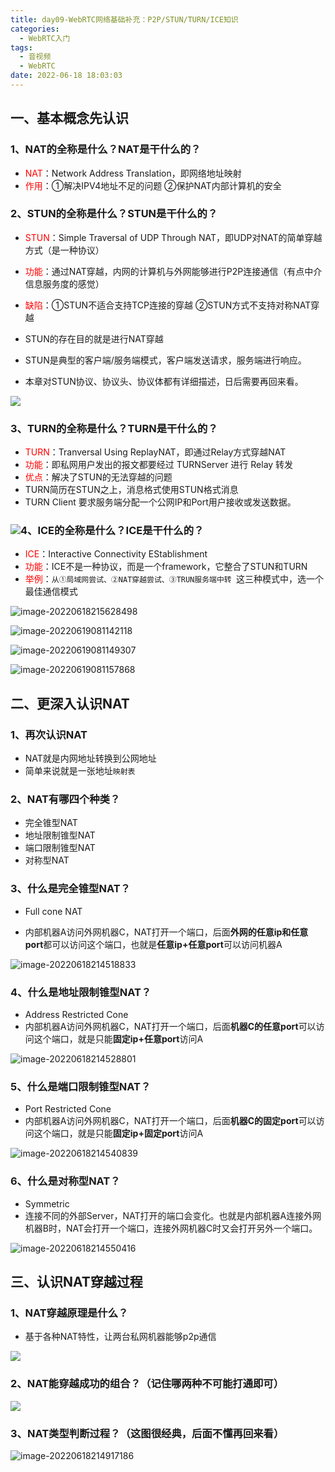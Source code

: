 ```yaml
---
title: day09-WebRTC网络基础补充：P2P/STUN/TURN/ICE知识
categories:
  - WebRTC入门
tags:
  - 音视频
  - WebRTC
date: 2022-06-18 18:03:03
---
```




## 一、基本概念先认识

### 1、NAT的全称是什么？NAT是干什么的？

- <font color="red">NAT</font>：Network Address Translation，即网络地址映射
- <font color="red">作用</font>：①解决IPV4地址不足的问题 ②保护NAT内部计算机的安全



### 2、STUN的全称是什么？STUN是干什么的？

- <font color="red">STUN</font>：Simple Traversal of UDP Through NAT，即UDP对NAT的简单穿越方式（是一种协议）
- <font color="red">功能</font>：通过NAT穿越，内网的计算机与外网能够进行P2P连接通信（有点中介信息服务度的感觉）

- <font color="red">缺陷</font>：①STUN不适合支持TCP连接的穿越 ②STUN方式不支持对称NAT穿越
- STUN的存在目的就是进行NAT穿越
- STUN是典型的客户端/服务端模式，客户端发送请求，服务端进行响应。
- 本章对STUN协议、协议头、协议体都有详细描述，日后需要再回来看。

![](day09网络基础/image-20220618215247077.png)

### 3、TURN的全称是什么？TURN是干什么的？

- <font color="red">TURN</font>：Tranversal Using ReplayNAT，即通过Relay方式穿越NAT
- <font color="red">功能</font>：即私网用户发出的报文都要经过 TURNServer 进行 Relay 转发
- <font color="red">优点</font>：解决了STUN的无法穿越的问题
- TURN简历在STUN之上，消息格式使用STUN格式消息
- TURN Client 要求服务端分配一个公网IP和Port用户接收或发送数据。



### ![](day09网络基础/image-20220618215509316.png)4、ICE的全称是什么？ICE是干什么的？

- <font color="red">ICE</font>：Interactive Connectivity EStablishment
- <font color="red">功能</font>：ICE不是一种协议，而是一个framework，它整合了STUN和TURN
- <font color="red">举例</font>：`从①局域网尝试、②NAT穿越尝试、③TRUN服务端中转 `这三种模式中，选一个最佳通信模式



![image-20220618215628498](day09网络基础/image-20220618215628498.png)

![image-20220619081142118](day09网络基础/image-20220619081142118.png)

![image-20220619081149307](day09网络基础/image-20220619081149307.png)

![image-20220619081157868](day09网络基础/image-20220619081157868.png)

## 二、更深入认识NAT

### 1、再次认识NAT

- NAT就是内网地址转换到公网地址
- 简单来说就是一张地址`映射表`



### 2、NAT有哪四个种类？

- 完全锥型NAT
- 地址限制锥型NAT
- 端口限制锥型NAT
- 对称型NAT



### 3、什么是完全锥型NAT？

- Full cone NAT

- 内部机器A访问外网机器C，NAT打开一个端口，后面**外网的任意ip和任意port**都可以访问这个端口，也就是**任意ip+任意port**可以访问机器A

![image-20220618214518833](day09网络基础/image-20220618214518833.png)

### 4、什么是地址限制锥型NAT？

- Address Restricted Cone
- 内部机器A访问外网机器C，NAT打开一个端口，后面**机器C的任意port**可以访问这个端口，就是只能**固定ip+任意port**访问A

![image-20220618214528801](day09网络基础/image-20220618214528801.png)

### 5、什么是端口限制锥型NAT？

- Port Restricted Cone
- 内部机器A访问外网机器C，NAT打开一个端口，后面**机器C的固定port**可以访问这个端口，就是只能**固定ip+固定port**访问A

![image-20220618214540839](day09网络基础/image-20220618214540839.png)

### 6、什么是对称型NAT？

- Symmetric
- 连接不同的外部Server，NAT打开的端口会变化。也就是内部机器A连接外网机器B时，NAT会打开一个端口，连接外网机器C时又会打开另外一个端口。

![image-20220618214550416](day09网络基础/image-20220618214550416.png)

## 三、认识NAT穿越过程

### 1、NAT穿越原理是什么？

- 基于各种NAT特性，让两台私网机器能够p2p通信

![](day09网络基础/image-20220618214733843.png)

### 2、NAT能穿越成功的组合？（记住哪两种不可能打通即可）



![](day09网络基础/image-20220618214814385.png)

### 3、NAT类型判断过程？（这图很经典，后面不懂再回来看）



![image-20220618214917186](day09网络基础/image-20220618214917186.png)
